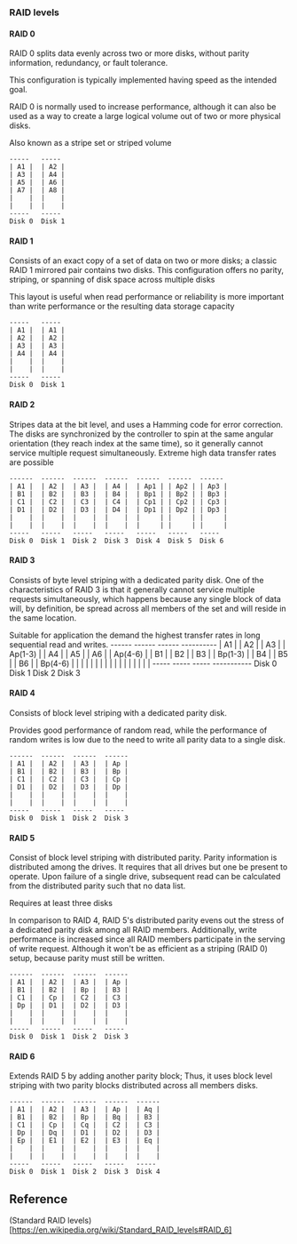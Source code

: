 
### RAID levels

#### RAID 0

RAID 0 splits data evenly across two or more disks, without parity information,
redundancy, or fault tolerance. 

This configuration is typically implemented having speed as the intended goal.

RAID 0 is normally used to increase performance, although it can also be used as
a way to create a large logical volume out of two or more physical disks.

Also known as a stripe set or striped volume

	-----	-----
	| A1 |	| A2 |
	| A3 |	| A4 |
	| A5 |	| A6 |
	| A7 |	| A8 |
	|    |	|    |
	|    |	|    |
	-----	-----
	Disk 0	Disk 1

#### RAID 1

Consists of an exact copy of a set of data on two or more disks; a classic RAID 1
mirrored pair contains two disks. This configuration offers no parity, striping,
or spanning of disk space across multiple disks

This layout is useful when read performance or reliability is more important than 
write performance or the resulting data storage capacity

	-----	----- 
	| A1 |	| A1 |
	| A2 |	| A2 |
	| A3 |	| A3 |
	| A4 |	| A4 |
	|    |	|    |
	|    |	|    |
	-----	----- 
	Disk 0	Disk 1

#### RAID 2

Stripes data at the bit level, and uses a Hamming code for error correction.
The disks are synchronized by the controller to spin at the same angular 
orientation (they reach index at the same time), so it generally cannot service
multiple request simultaneously. Extreme high data transfer rates are possible

	------	------	------	------	------	------	------	
	| A1 |	| A2 |	| A3 |	| A4 |	| Ap1 |	| Ap2 |	| Ap3 |	
	| B1 |	| B2 |	| B3 |	| B4 |	| Bp1 |	| Bp2 |	| Bp3 |	
	| C1 |	| C2 |	| C3 |	| C4 |	| Cp1 |	| Cp2 |	| Cp3 |	
	| D1 |	| D2 |	| D3 |	| D4 |	| Dp1 |	| Dp2 |	| Dp3 |	
	|    |	|    |	|    |	|    |	|     |	|     |	|     |	
	|    |	|    |	|    |	|    |	|     |	|     |	|     |	
	----- 	----- 	----- 	----- 	----- 	----- 	----- 	
	Disk 0	Disk 1	Disk 2	Disk 3	Disk 4	Disk 5	Disk 6	

#### RAID 3

Consists of byte level striping with a dedicated parity disk. One of the 
characteristics of RAID 3 is that it generally cannot service multiple requests
simultaneously, which happens because any single block of data will, by definition,
be spread across all members of the set and will reside in the same location.

Suitable for application the demand the highest transfer rates in long sequential
read and writes.
	------	------	------	----------
	| A1 |	| A2 |	| A3 |	| Ap(1-3) |
	| A4 |	| A5 |	| A6 |	| Ap(4-6) |
	| B1 |	| B2 |	| B3 |	| Bp(1-3) |
	| B4 |	| B5 |	| B6 |	| Bp(4-6) |
	|    |	|    |	|    |	|         |
	|    |	|    |	|    |	|         |
	----- 	----- 	----- 	-----------
	Disk 0	Disk 1	Disk 2	   Disk 3

#### RAID 4

Consists of block level striping with a dedicated parity disk.

Provides good performance of random read, while the performance of random writes
is low due to the need to write all parity data to a single disk.

	------	------	------	------
	| A1 |	| A2 |	| A3 |	| Ap |
	| B1 |	| B2 |	| B3 |	| Bp |
	| C1 |	| C2 |	| C3 |	| Cp |
	| D1 |	| D2 |	| D3 |	| Dp |
	|    |	|    |	|    |	|    |
	|    |	|    |	|    |	|    |
	----- 	----- 	----- 	----- 
	Disk 0	Disk 1	Disk 2	Disk 3

#### RAID 5

Consist of block level striping with distributed parity. Parity information is
distributed among the drives. It requires that all drives but one be present to
operate. Upon failure of a single drive, subsequent read can be calculated from 
the distributed parity such that no data list.

Requires at least three disks

In comparison to RAID 4, RAID 5's distributed parity evens out the stress of a 
dedicated parity disk among all RAID members. Additionally, write performance
is increased since all RAID members participate in the serving of write request.
Although it won't be as efficient as a striping (RAID 0) setup, because parity 
must still be written.

	------	------	------	------
	| A1 |	| A2 |	| A3 |	| Ap |
	| B1 |	| B2 |	| Bp |	| B3 |
	| C1 |	| Cp |	| C2 |	| C3 |
	| Dp |	| D1 |	| D2 |	| D3 |
	|    |	|    |	|    |	|    |
	|    |	|    |	|    |	|    |
	----- 	----- 	----- 	----- 
	Disk 0	Disk 1	Disk 2	Disk 3

#### RAID 6

Extends RAID 5 by adding another parity block; Thus, it uses block level striping
with two parity blocks distributed across all members disks.

	------	------	------	------	------
	| A1 |	| A2 |	| A3 |	| Ap |	| Aq |
	| B1 |	| B2 |	| Bp |	| Bq |	| B3 |
	| C1 |	| Cp |	| Cq |	| C2 |	| C3 |
	| Dp |	| Dq |	| D1 |	| D2 |	| D3 |
	| Ep |	| E1 |	| E2 |	| E3 |	| Eq |
	|    |	|    |	|    |	|    |	|    |
	|    |	|    |	|    |	|    |	|    |
	----- 	----- 	----- 	----- 	----- 
	Disk 0	Disk 1	Disk 2	Disk 3	Disk 4


Reference
--------

(Standard RAID levels)[https://en.wikipedia.org/wiki/Standard_RAID_levels#RAID_6]
